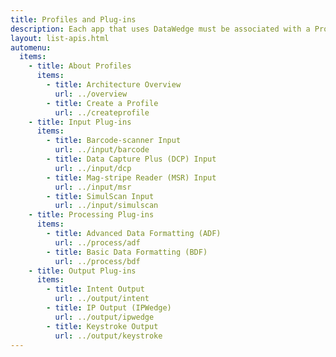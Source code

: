 ```yaml
---
title: Profiles and Plug-ins
description: Each app that uses DataWedge must be associated with a Profile, which contains Plug-ins for determining how the data will be acquired (using an input Plug-in), processed (with a process Plug-in) and delivered to the app (through an output Plug-in). Details about functionality and usage of each of the available Plug-ins can be found in the links below. For general details about how Profiles and Plug-ins work, see the Architecture Overview page. 
layout: list-apis.html
automenu:
  items:
    - title: About Profiles
      items:
        - title: Architecture Overview
          url: ../overview
        - title: Create a Profile
          url: ../createprofile
    - title: Input Plug-ins
      items:
        - title: Barcode-scanner Input
          url: ../input/barcode
        - title: Data Capture Plus (DCP) Input
          url: ../input/dcp
        - title: Mag-stripe Reader (MSR) Input 
          url: ../input/msr
        - title: SimulScan Input
          url: ../input/simulscan
    - title: Processing Plug-ins
      items:
        - title: Advanced Data Formatting (ADF)
          url: ../process/adf
        - title: Basic Data Formatting (BDF) 
          url: ../process/bdf
    - title: Output Plug-ins
      items:
        - title: Intent Output
          url: ../output/intent
        - title: IP Output (IPWedge) 
          url: ../output/ipwedge
        - title: Keystroke Output
          url: ../output/keystroke
---
```


